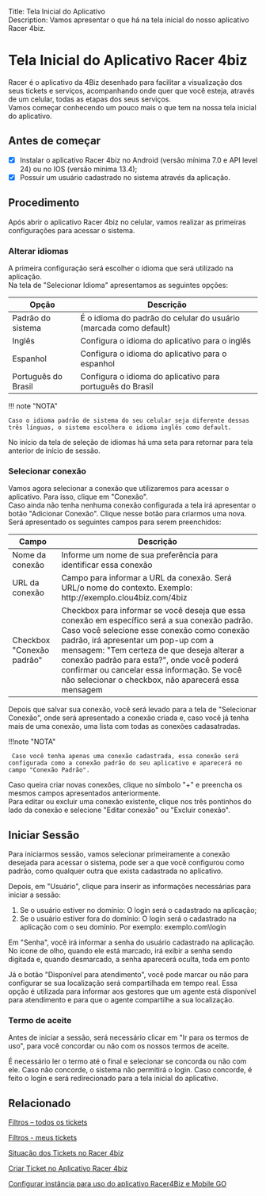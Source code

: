 Title: Tela Inicial do Aplicativo  
Description: Vamos apresentar o que há na tela inicial do nosso aplicativo Racer 4biz.

# Tela Inicial do Aplicativo Racer 4biz

Racer é o aplicativo da 4Biz desenhado para facilitar a visualização dos seus tickets e serviços, acompanhando onde quer que você esteja, através de um celular, todas as etapas dos seus serviços.  
Vamos começar conhecendo um pouco mais o que tem na nossa tela inicial do aplicativo.

## Antes de começar

- [x] Instalar o aplicativo Racer 4biz no Android (versão mínima 7.0 e API level 24) ou no IOS (versão mínima 13.4);  
- [x] Possuir um usuário cadastrado no sistema através da aplicação.

## Procedimento  

Após abrir o aplicativo Racer 4biz no celular, vamos realizar as primeiras configurações para acessar o sistema.

### Alterar idiomas

A primeira configuração será escolher o idioma que será utilizado na aplicação.  
Na tela de "Selecionar Idioma" apresentamos as seguintes opções:

|Opção|Descrição|
|-----|---------|
|Padrão do sistema|É o idioma do padrão do celular do usuário (marcada como default)|
|Inglês| Configura o idioma do aplicativo para o inglês|
|Espanhol|Configura o idioma do aplicativo para o espanhol|
|Português do Brasil|Configura o idioma do aplicativo para português do Brasil|

!!! note "NOTA"

    Caso o idioma padrão de sistema do seu celular seja diferente dessas três línguas, o sistema escolhera o idioma inglês como default.
    
No início da tela de seleção de idiomas há uma seta para retornar para tela anterior de início de sessão.

### Selecionar conexão

Vamos agora selecionar a conexão que utilizaremos para acessar o aplicativo. Para isso, clique em "Conexão".  
Caso ainda não tenha nenhuma conexão configurada a tela irá apresentar o botão "Adicionar Conexão". Clique nesse botão para criarmos uma nova.  
Será apresentado os seguintes campos para serem preenchidos:

|Campo|Descrição|
|-----|---------|
|Nome da conexão| Informe um nome de sua preferência para identificar essa conexão|
|URL da conexão|Campo para informar a URL da conexão. Será URL/o nome do contexto. Exemplo: http://<span></span>exemplo.clou4biz.com/4biz|
|Checkbox "Conexão padrão"|Checkbox para informar se você deseja que essa conexão em específico será a sua conexão padrão. Caso você selecione esse conexão como conexão padrão, irá apresentar um pop-up com a mensagem: "Tem certeza de que deseja alterar a conexão padrão para esta?", onde você poderá confirmar ou cancelar essa informação. Se você não selecionar o checkbox, não aparecerá essa mensagem|

Depois que salvar sua conexão, você será levado para a tela de "Selecionar Conexão", onde será apresentado a conexão criada e, caso você já tenha mais de uma conexão, uma lista com todas as conexões cadasatradas.

!!!note "NOTA"

     Caso você tenha apenas uma conexão cadastrada, essa conexão será configurada como a conexão padrão do seu aplicativo e aparecerá no campo "Conexão Padrão".
     
Caso queira criar novas conexões, clique no símbolo "+" e preencha os mesmos campos apresentados anteriormente.  
Para editar ou excluir uma conexão existente, clique nos três pontinhos do lado da conexão e selecione "Editar conexão" ou "Excluir conexão".

## Iniciar Sessão

Para iniciarmos sessão, vamos selecionar primeiramente a conexão desejada para acessar o sistema, pode ser a que você configurou como padrão, como qualquer outra que exista cadastrada no aplicativo.

Depois, em "Usuário", clique para inserir as informações necessárias para iniciar a sessão:

1. Se o usuário estiver no domínio: O login será o cadastrado na aplicação;  
2. Se o usuário estiver fora do domínio: O login será o cadastrado na aplicação com o seu domínio. Por exemplo: exemplo.com\login  

Em "Senha", você irá informar a senha do usuário cadastrado na aplicação. No ícone de olho, quando ele está marcado, irá exibir a senha sendo digitada e, quando desmarcado, a senha aparecerá oculta, toda em ponto  

Já o botão "Disponível para atendimento", você pode marcar ou não para configurar se sua localização será compartilhada em tempo real. Essa opção é utilizada para informar aos gestores que um agente está disponível para atendimento e para que o agente compartilhe a sua localização.

### Termo de aceite

Antes de iniciar a sessão, será necessário clicar em "Ir para os termos de uso", para você concordar ou não com os nossos termos de aceite. 

É necessário ler o termo até o final e selecionar se concorda ou não com ele. Caso não concorde, o sistema  não permitirá o login. Caso concorde, é feito o login e será redirecionado para a tela inicial do aplicativo.

## Relacionado

[Filtros – todos os tickets](/pt-br/4biz-helium/additional-features/racer-4biz-app/all-tickets-filter.html)

[Filtros - meus tickets](/pt-br/4biz-helium/additional-features/racer-4biz-app/my-tickets-filters.html)

[Situação dos Tickets no Racer 4biz](/pt-br/4biz-helium/additional-features/racer-4biz-app/ticket-status-racer.html)

[Criar Ticket no Aplicativo Racer 4biz](/pt-br/4biz-helium/additional-features/racer-4biz-app/create-ticket-racer.html)

[Configurar instância para uso do aplicativo Racer4Biz e Mobile GO](/pt-br/4biz-helium/additional-features/mobile-and-field-service/configuration/configure-field-service-application.html)
